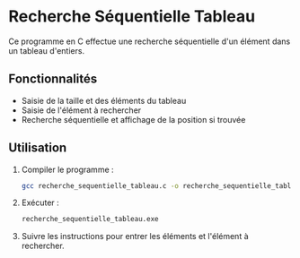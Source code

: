 # Recherche Séquentielle Tableau

Ce programme en C effectue une recherche séquentielle d'un élément dans un tableau d'entiers.

## Fonctionnalités

- Saisie de la taille et des éléments du tableau
- Saisie de l'élément à rechercher
- Recherche séquentielle et affichage de la position si trouvée

## Utilisation

1. Compiler le programme :
   ```sh
   gcc recherche_sequentielle_tableau.c -o recherche_sequentielle_tableau.exe
   ```
2. Exécuter :
   ```sh
   recherche_sequentielle_tableau.exe
   ```
3. Suivre les instructions pour entrer les éléments et l'élément à rechercher.
